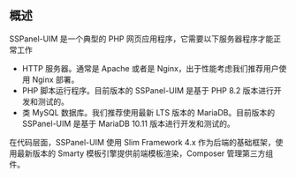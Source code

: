 ## 概述

SSPanel-UIM 是一个典型的 PHP 网页应用程序，它需要以下服务器程序才能正常工作

* HTTP 服务器。通常是 Apache 或者是 Nginx，出于性能考虑我们推荐用户使用 Nginx 部署。
* PHP 脚本运行程序。目前版本的 SSPanel-UIM 是基于 PHP 8.2 版本进行开发和测试的。
* 类 MySQL 数据库。我们推荐使用最新 LTS 版本的 MariaDB。目前版本的 SSPanel-UIM 是基于 MariaDB 10.11 版本进行开发和测试的。

在代码层面，SSPanel-UIM 使用 Slim Framework 4.x 作为后端的基础框架，使用最新版本的 Smarty 模板引擎提供前端模板渲染，Composer 管理第三方组件。
